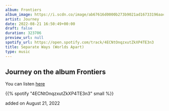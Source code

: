 ```yaml
---
album: Frontiers
album_image: https://i.scdn.co/image/ab67616d0000b273b9021ad16733196aacf253c1
artist: Journey
date: 2022-08-21 16:50:49+00:00
draft: false
duration: 323706
preview_url: null
spotify_url: https://open.spotify.com/track/4ECNtOnqzxutZkXP4TE3n3
title: Separate Ways (Worlds Apart)
type: music
---
```



## Journey on the album Frontiers

You can listen [here](https://open.spotify.com/track/4ECNtOnqzxutZkXP4TE3n3)

{{% spotify "4ECNtOnqzxutZkXP4TE3n3" small %}}

added on August 21, 2022